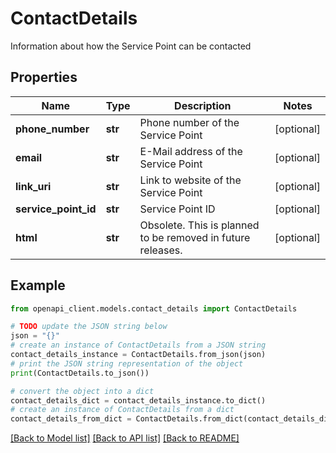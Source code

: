 # ContactDetails

Information about how the Service Point can be contacted

## Properties

Name | Type | Description | Notes
------------ | ------------- | ------------- | -------------
**phone_number** | **str** | Phone number of the Service Point | [optional] 
**email** | **str** | E-Mail address of the Service Point | [optional] 
**link_uri** | **str** | Link to website of the Service Point | [optional] 
**service_point_id** | **str** | Service Point ID | [optional] 
**html** | **str** | Obsolete. This is planned to be removed in future releases. | [optional] 

## Example

```python
from openapi_client.models.contact_details import ContactDetails

# TODO update the JSON string below
json = "{}"
# create an instance of ContactDetails from a JSON string
contact_details_instance = ContactDetails.from_json(json)
# print the JSON string representation of the object
print(ContactDetails.to_json())

# convert the object into a dict
contact_details_dict = contact_details_instance.to_dict()
# create an instance of ContactDetails from a dict
contact_details_from_dict = ContactDetails.from_dict(contact_details_dict)
```
[[Back to Model list]](../README.md#documentation-for-models) [[Back to API list]](../README.md#documentation-for-api-endpoints) [[Back to README]](../README.md)



